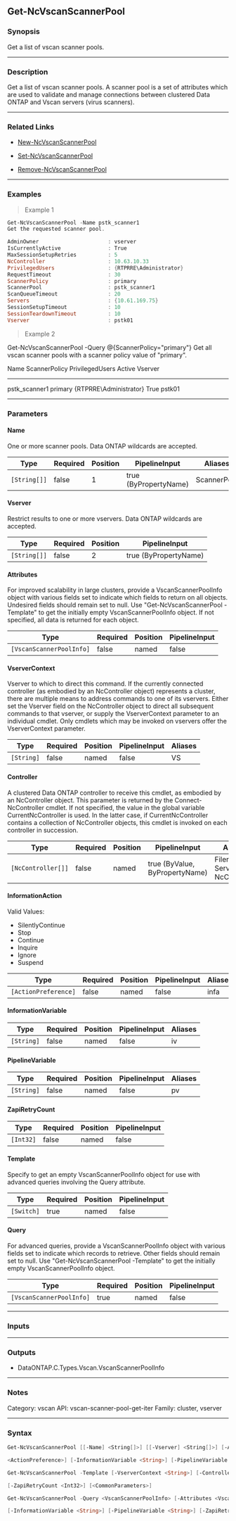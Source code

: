 Get-NcVscanScannerPool
----------------------

### Synopsis
Get a list of vscan scanner pools.

---

### Description

Get a list of vscan scanner pools.  A scanner pool is a set of attributes which are used to validate and manage connections between clustered Data ONTAP and Vscan servers (virus scanners).

---

### Related Links
* [New-NcVscanScannerPool](New-NcVscanScannerPool)

* [Set-NcVscanScannerPool](Set-NcVscanScannerPool)

* [Remove-NcVscanScannerPool](Remove-NcVscanScannerPool)

---

### Examples
> Example 1

```PowerShell
Get-NcVscanScannerPool -Name pstk_scanner1
Get the requested scanner pool.

AdminOwner                      : vserver
IsCurrentlyActive               : True
MaxSessionSetupRetries          : 5
NcController                    : 10.63.10.33
PrivilegedUsers                 : {RTPRRE\Administrator}
RequestTimeout                  : 30
ScannerPolicy                   : primary
ScannerPool                     : pstk_scanner1
ScanQueueTimeout                : 20
Servers                         : {10.61.169.75}
SessionSetupTimeout             : 10
SessionTeardownTimeout          : 10
Vserver                         : pstk01

```
> Example 2

Get-NcVscanScannerPool -Query @{ScannerPolicy="primary"}
Get all vscan scanner pools with a scanner policy value of "primary".

Name                      ScannerPolicy  PrivilegedUsers                  Active   Vserver
----                      -------------  ---------------                  ------   -------
pstk_scanner1             primary        {RTPRRE\Administrator}            True    pstk01

---

### Parameters
#### **Name**
One or more scanner pools.  Data ONTAP wildcards are accepted.

|Type        |Required|Position|PipelineInput        |Aliases    |
|------------|--------|--------|---------------------|-----------|
|`[String[]]`|false   |1       |true (ByPropertyName)|ScannerPool|

#### **Vserver**
Restrict results to one or more vservers.  Data ONTAP wildcards are accepted.

|Type        |Required|Position|PipelineInput        |
|------------|--------|--------|---------------------|
|`[String[]]`|false   |2       |true (ByPropertyName)|

#### **Attributes**
For improved scalability in large clusters, provide a VscanScannerPoolInfo object with various fields set to indicate which fields to return on all objects.  Undesired fields should remain set to null.  Use "Get-NcVscanScannerPool -Template" to get the initially empty VscanScannerPoolInfo object.  If not specified, all data is returned for each object.

|Type                    |Required|Position|PipelineInput|
|------------------------|--------|--------|-------------|
|`[VscanScannerPoolInfo]`|false   |named   |false        |

#### **VserverContext**
Vserver to which to direct this command.  If the currently connected controller (as embodied by an NcController object) represents a cluster, there are multiple means to address commands to one of its vservers.  Either set the Vserver field on the NcController object to direct all subsequent commands to that vserver, or supply the VserverContext parameter to an individual cmdlet.  Only cmdlets which may be invoked on vservers offer the VserverContext parameter.

|Type      |Required|Position|PipelineInput|Aliases|
|----------|--------|--------|-------------|-------|
|`[String]`|false   |named   |false        |VS     |

#### **Controller**
A clustered Data ONTAP controller to receive this cmdlet, as embodied by an NcController object.  This parameter is returned by the Connect-NcController cmdlet.  If not specified, the value in the global variable CurrentNcController is used.  In the latter case, if CurrentNcController contains a collection of NcController objects, this cmdlet is invoked on each controller in succession.

|Type              |Required|Position|PipelineInput                 |Aliases                          |
|------------------|--------|--------|------------------------------|---------------------------------|
|`[NcController[]]`|false   |named   |true (ByValue, ByPropertyName)|Filer<br/>Server<br/>NcController|

#### **InformationAction**

Valid Values:

* SilentlyContinue
* Stop
* Continue
* Inquire
* Ignore
* Suspend

|Type                |Required|Position|PipelineInput|Aliases|
|--------------------|--------|--------|-------------|-------|
|`[ActionPreference]`|false   |named   |false        |infa   |

#### **InformationVariable**

|Type      |Required|Position|PipelineInput|Aliases|
|----------|--------|--------|-------------|-------|
|`[String]`|false   |named   |false        |iv     |

#### **PipelineVariable**

|Type      |Required|Position|PipelineInput|Aliases|
|----------|--------|--------|-------------|-------|
|`[String]`|false   |named   |false        |pv     |

#### **ZapiRetryCount**

|Type     |Required|Position|PipelineInput|
|---------|--------|--------|-------------|
|`[Int32]`|false   |named   |false        |

#### **Template**
Specify to get an empty VscanScannerPoolInfo object for use with advanced queries involving the Query attribute.

|Type      |Required|Position|PipelineInput|
|----------|--------|--------|-------------|
|`[Switch]`|true    |named   |false        |

#### **Query**
For advanced queries, provide a VscanScannerPoolInfo object with various fields set to indicate which records to retrieve.  Other fields should remain set to null.  Use "Get-NcVscanScannerPool -Template" to get the initially empty VscanScannerPoolInfo object.

|Type                    |Required|Position|PipelineInput|
|------------------------|--------|--------|-------------|
|`[VscanScannerPoolInfo]`|true    |named   |false        |

---

### Inputs

---

### Outputs
* DataONTAP.C.Types.Vscan.VscanScannerPoolInfo

---

### Notes
Category: vscan
API: vscan-scanner-pool-get-iter
Family: cluster, vserver

---

### Syntax
```PowerShell
Get-NcVscanScannerPool [[-Name] <String[]>] [[-Vserver] <String[]>] [-Attributes <VscanScannerPoolInfo>] [-VserverContext <String>] [-Controller <NcController[]>] [-InformationAction 
```
```PowerShell
<ActionPreference>] [-InformationVariable <String>] [-PipelineVariable <String>] [-ZapiRetryCount <Int32>] [<CommonParameters>]
```
```PowerShell
Get-NcVscanScannerPool -Template [-VserverContext <String>] [-Controller <NcController[]>] [-InformationAction <ActionPreference>] [-InformationVariable <String>] [-PipelineVariable <String>] 
```
```PowerShell
[-ZapiRetryCount <Int32>] [<CommonParameters>]
```
```PowerShell
Get-NcVscanScannerPool -Query <VscanScannerPoolInfo> [-Attributes <VscanScannerPoolInfo>] [-VserverContext <String>] [-Controller <NcController[]>] [-InformationAction <ActionPreference>] 
```
```PowerShell
[-InformationVariable <String>] [-PipelineVariable <String>] [-ZapiRetryCount <Int32>] [<CommonParameters>]
```
